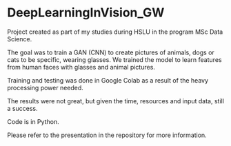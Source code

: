 # DeepLearningInVision_GW

Project created as part of my studies during HSLU in the program MSc Data Science.

The goal was to train a GAN (CNN) to create pictures of animals, dogs or cats to be specific, wearing glasses.
We trained the model to learn features from human faces with glasses and animal pictures.

Training and testing was done in Google Colab as a result of the heavy processing power needed.

The results were not great, but given the time, resources and input data, still a success.

Code is in Python.

Please refer to the presentation in the repository for more information.
